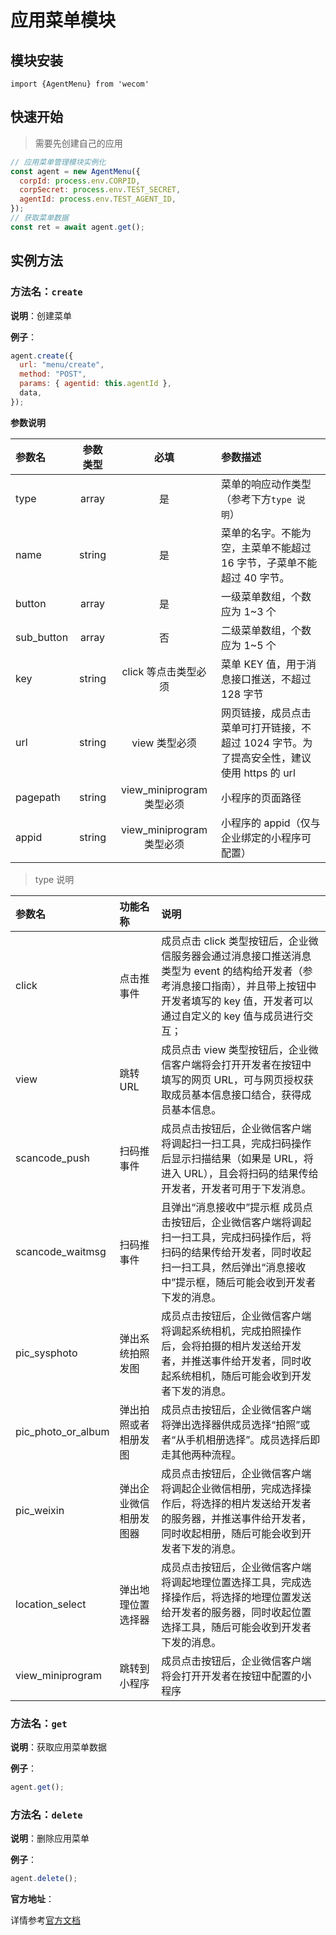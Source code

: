# 应用菜单模块

## 模块安装

```
import {AgentMenu} from 'wecom'
```

## 快速开始

> 需要先创建自己的应用

```javascript
// 应用菜单管理模块实例化
const agent = new AgentMenu({
  corpId: process.env.CORPID,
  corpSecret: process.env.TEST_SECRET,
  agentId: process.env.TEST_AGENT_ID,
});
// 获取菜单数据
const ret = await agent.get();
```

## 实例方法

### **方法名**：`create`

**说明**：创建菜单

**例子**：

```javascript
agent.create({
  url: "menu/create",
  method: "POST",
  params: { agentid: this.agentId },
  data,
});
```

**参数说明**

| 参数名     | 参数类型 |           必填            | 参数描述                                                                                  |
| :--------- | :------: | :-----------------------: | :---------------------------------------------------------------------------------------- |
| type       |  array   |            是             | 菜单的响应动作类型（参考下方`type 说明`）                                                 |
| name       |  string  |            是             | 菜单的名字。不能为空，主菜单不能超过 16 字节，子菜单不能超过 40 字节。                    |
| button     |  array   |            是             | 一级菜单数组，个数应为 1~3 个                                                             |
| sub_button |  array   |            否             | 二级菜单数组，个数应为 1~5 个                                                             |
| key        |  string  |   click 等点击类型必须    | 菜单 KEY 值，用于消息接口推送，不超过 128 字节                                            |
| url        |  string  |       view 类型必须       | 网页链接，成员点击菜单可打开链接，不超过 1024 字节。为了提高安全性，建议使用 https 的 url |
| pagepath   |  string  | view_miniprogram 类型必须 | 小程序的页面路径                                                                          |
| appid      |  string  | view_miniprogram 类型必须 | 小程序的 appid（仅与企业绑定的小程序可配置）                                              |

> type 说明

| 参数名             | 功能名称               | 说明                                                                                                                                                                                              |
| :----------------- | :--------------------- | :------------------------------------------------------------------------------------------------------------------------------------------------------------------------------------------------ |
| click              | 点击推事件             | 成员点击 click 类型按钮后，企业微信服务器会通过消息接口推送消息类型为 event 的结构给开发者（参考消息接口指南），并且带上按钮中开发者填写的 key 值，开发者可以通过自定义的 key 值与成员进行交互；  |
| view               | 跳转 URL               | 成员点击 view 类型按钮后，企业微信客户端将会打开开发者在按钮中填写的网页 URL，可与网页授权获取成员基本信息接口结合，获得成员基本信息。                                                            |
| scancode_push      | 扫码推事件             | 成员点击按钮后，企业微信客户端将调起扫一扫工具，完成扫码操作后显示扫描结果（如果是 URL，将进入 URL），且会将扫码的结果传给开发者，开发者可用于下发消息。                                          |
| scancode_waitmsg   | 扫码推事件             | 且弹出“消息接收中”提示框 成员点击按钮后，企业微信客户端将调起扫一扫工具，完成扫码操作后，将扫码的结果传给开发者，同时收起扫一扫工具，然后弹出“消息接收中”提示框，随后可能会收到开发者下发的消息。 |
| pic_sysphoto       | 弹出系统拍照发图       | 成员点击按钮后，企业微信客户端将调起系统相机，完成拍照操作后，会将拍摄的相片发送给开发者，并推送事件给开发者，同时收起系统相机，随后可能会收到开发者下发的消息。                                  |
| pic_photo_or_album | 弹出拍照或者相册发图   | 成员点击按钮后，企业微信客户端将弹出选择器供成员选择“拍照”或者“从手机相册选择”。成员选择后即走其他两种流程。                                                                                      |
| pic_weixin         | 弹出企业微信相册发图器 | 成员点击按钮后，企业微信客户端将调起企业微信相册，完成选择操作后，将选择的相片发送给开发者的服务器，并推送事件给开发者，同时收起相册，随后可能会收到开发者下发的消息。                            |
| location_select    | 弹出地理位置选择器     | 成员点击按钮后，企业微信客户端将调起地理位置选择工具，完成选择操作后，将选择的地理位置发送给开发者的服务器，同时收起位置选择工具，随后可能会收到开发者下发的消息。                                |
| view_miniprogram   | 跳转到小程序           | 成员点击按钮后，企业微信客户端将会打开开发者在按钮中配置的小程序                                                                                                                                  |

### **方法名**：`get`

**说明**：获取应用菜单数据

**例子**：

```javascript
agent.get();
```

### **方法名**：`delete`

**说明**：删除应用菜单

**例子**：

```javascript
agent.delete();
```

**官方地址**：

详情参考[官方文档](https://work.weixin.qq.com/api/doc/90000/90135/90227)
